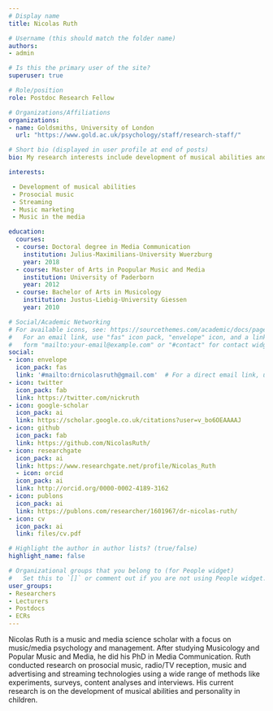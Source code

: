 ```yaml
---
# Display name
title: Nicolas Ruth

# Username (this should match the folder name)
authors:
- admin

# Is this the primary user of the site?
superuser: true

# Role/position
role: Postdoc Research Fellow

# Organizations/Affiliations
organizations:
- name: Goldsmiths, University of London
  url: "https://www.gold.ac.uk/psychology/staff/research-staff/"

# Short bio (displayed in user profile at end of posts)
bio: My research interests include development of musical abilities and personality, streaming, music marketing and management, music in media, prosocial music.

interests:

 - Development of musical abilities
 - Prosocial music
 - Streaming
 - Music marketing
 - Music in the media

education:
  courses:
  - course: Doctoral degree in Media Communication
    institution: Julius-Maximilians-University Wuerzburg
    year: 2018
  - course: Master of Arts in Poopular Music and Media
    institution: University of Paderborn
    year: 2012
  - course: Bachelor of Arts in Musicology
    institution: Justus-Liebig-University Giessen
    year: 2010

# Social/Academic Networking
# For available icons, see: https://sourcethemes.com/academic/docs/page-builder/#icons
#   For an email link, use "fas" icon pack, "envelope" icon, and a link in the
#   form "mailto:your-email@example.com" or "#contact" for contact widget.
social:
- icon: envelope
  icon_pack: fas
  link: '#mailto:drnicolasruth@gmail.com'  # For a direct email link, use "mailto:test@example.org".
- icon: twitter
  icon_pack: fab
  link: https://twitter.com/nickruth
- icon: google-scholar
  icon_pack: ai
  link: https://scholar.google.co.uk/citations?user=v_bo6OEAAAAJ
- icon: github
  icon_pack: fab
  link: https://github.com/NicolasRuth/
- icon: researchgate
  icon_pack: ai
  link: https://www.researchgate.net/profile/Nicolas_Ruth
  - icon: orcid
  icon_pack: ai
  link: http://orcid.org/0000-0002-4189-3162
- icon: publons
  icon_pack: ai
  link: https://publons.com/researcher/1601967/dr-nicolas-ruth/
- icon: cv
  icon_pack: ai
  link: files/cv.pdf

# Highlight the author in author lists? (true/false)
highlight_name: false

# Organizational groups that you belong to (for People widget)
#   Set this to `[]` or comment out if you are not using People widget.
user_groups:
- Researchers
- Lecturers
- Postdocs
- ECRs
---
```


Nicolas Ruth is a music and media science scholar with a focus on music/media psychology and management. After studying Musicology and Popular Music and Media, he did his PhD in Media Communication. Ruth conducted research on prosocial music, radio/TV reception, music and advertising and streaming technologies using a wide range of methods like experiments, surveys, content analyses and interviews. His current research is on the development of musical abilities and personality in children.
